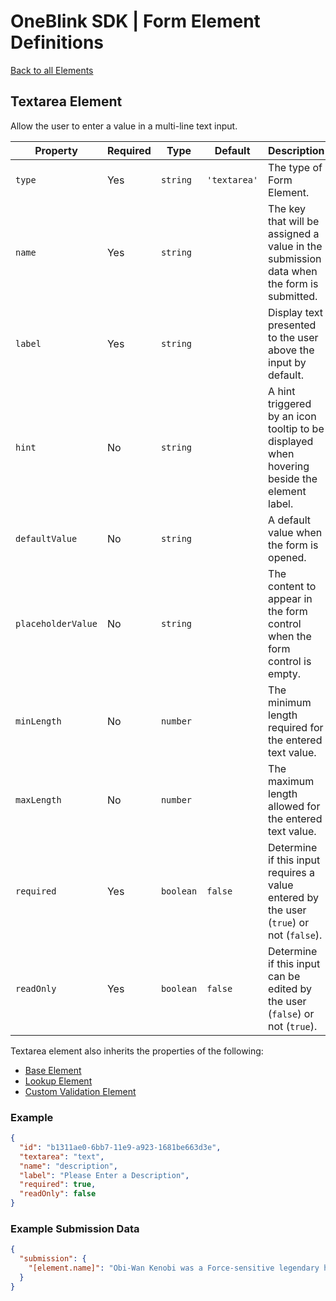 # OneBlink SDK | Form Element Definitions

[Back to all Elements](./README.md)

## Textarea Element

Allow the user to enter a value in a multi-line text input.

| Property           | Required | Type      | Default      | Description                                                                                 |
| ------------------ | -------- | --------- | ------------ | ------------------------------------------------------------------------------------------- |
| `type`             | Yes      | `string`  | `'textarea'` | The type of Form Element.                                                                   |
| `name`             | Yes      | `string`  |              | The key that will be assigned a value in the submission data when the form is submitted.    |
| `label`            | Yes      | `string`  |              | Display text presented to the user above the input by default.                              |
| `hint`             | No       | `string`  |              | A hint triggered by an icon tooltip to be displayed when hovering beside the element label. |
| `defaultValue`     | No       | `string`  |              | A default value when the form is opened.                                                    |
| `placeholderValue` | No       | `string`  |              | The content to appear in the form control when the form control is empty.                   |
| `minLength`        | No       | `number`  |              | The minimum length required for the entered text value.                                     |
| `maxLength`        | No       | `number`  |              | The maximum length allowed for the entered text value.                                      |
| `required`         | Yes      | `boolean` | `false`      | Determine if this input requires a value entered by the user (`true`) or not (`false`).     |
| `readOnly`         | Yes      | `boolean` | `false`      | Determine if this input can be edited by the user (`false`) or not (`true`).                |

Textarea element also inherits the properties of the following:

- [Base Element](./base-element.md)
- [Lookup Element](./lookup-element.md)
- [Custom Validation Element](./custom-validation-element.md)

### Example

```JSON
{
  "id": "b1311ae0-6bb7-11e9-a923-1681be663d3e",
  "textarea": "text",
  "name": "description",
  "label": "Please Enter a Description",
  "required": true,
  "readOnly": false
}
```

### Example Submission Data

```json
{
  "submission": {
    "[element.name]": "Obi-Wan Kenobi was a Force-sensitive legendary human male Jedi Master who served on the Jedi High Council during the last years of the Republic Era. During the Imperial Era, he adopted the alias Ben Kenobi in order to hide from the regime that drove the Jedi to near extinction."
  }
}
```
